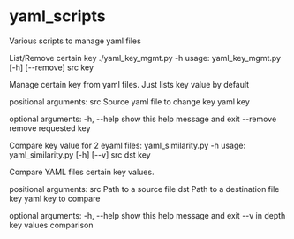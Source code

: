 # yaml_scripts
Various scripts to manage yaml files

List/Remove certain key
./yaml_key_mgmt.py -h
usage: yaml_key_mgmt.py [-h] [--remove] src key

Manage certain key from yaml files. Just lists key value by default

positional arguments:
  src         Source yaml file to change
  key         yaml key

optional arguments:
  -h, --help  show this help message and exit
  --remove    remove requested key

Compare key value for 2 eyaml files:
yaml_similarity.py  -h
usage: yaml_similarity.py [-h] [--v] src dst key

Compare YAML files certain key values.

positional arguments:
  src         Path to a source file
  dst         Path to a destination file
  key         yaml key to compare

optional arguments:
  -h, --help  show this help message and exit
  --v         in depth key values comparison
